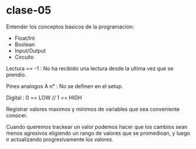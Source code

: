 # clase-05
Entender los conceptos basicos de la programacion:

- Float/Int
- Boolean
- Input/Output
- Circuito

Lectura == -1 : No ha recibido una lectura desde la ultima vez que se prendio.

Pines analogos A n° : No se definen en el setup.

Digital : 0 == LOW // 1 == HIGH

Registrar valores maximos y minimos de variables que sea conveniente conocer.

Cuando queremos trackear un valor podemos hacer que los cambios sean menos agresivos eligiendo un rango de valores que se promedioan, y luego ir actualizando progresivamente los valores.

